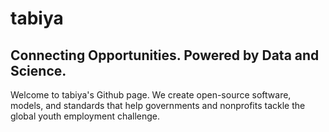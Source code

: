 # tabiya
## Connecting Opportunities. Powered by Data and Science.

Welcome to tabiya's Github page. We create open-source software, models, and standards that help governments and nonprofits tackle the global youth employment challenge. 
